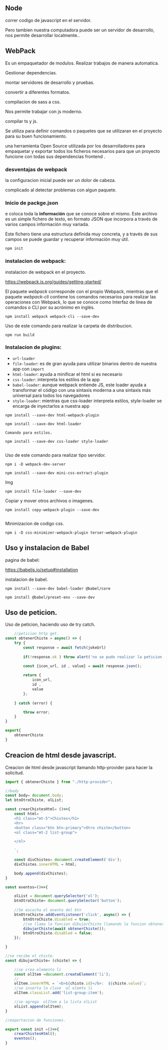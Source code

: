 ## Node

correr codigo de javascript en el servidor.

Pero tambien nuestra computadora puede ser un servidor de desarrollo, nos permite desarrollar localmente..

## WebPack

Es un empaquetador de modulos. Realizar trabajos de manera automatica.

Gestionar dependencias.

montar servidores de desarrollo y pruebas.

convertir a diferentes formatos.

compilacion de sass a css.

Nos permite trabajar con js moderno.

compilar ts y js.

Se utiliza para definir comandos o paquetes que se utilizaran en el proyecto para su buen funcionamiento.

una  herramienta Open Source utilizada por los desarrolladores para empaquetar y exportar todos los ficheros necesarios para que un proyecto funcione con todas sus dependencias frontend .

### desventajas de webpack

la configuracion inicial puede ser un dolor de cabeza.

complicado al detectar problemas con algun paquete.

### Inicio de packge.json

e coloca toda la **información** que se conoce sobre el mismo. Este archivo es un simple fichero de texto, en formato JSON que incorpora a través de varios campos información muy variada.

Este fichero tiene una estructura definida muy concreta, y a través de sus campos se puede guardar y recuperar información muy útil.

```
npm init
```

### instalacion de webpack:

instalacion de webpack en el proyecto.

https://webpack.js.org/guides/getting-started/

El paquete *webpack* corresponde con el propio Webpack, mientras que el paquete *webpack-cli* contiene  los comandos necesarios para realizar las operaciones con Webpack, lo que se conoce como Interfaz de línea de comandos o CLI por su acrónimo en inglés.

```
npm install webpack webpack-cli --save-dev
```

Uso de este comando para realizar la carpeta de distribucion.

```
npm run build
```

### Instalacion de plugins:

* `url-loader`
* `file-loader`: es de gran ayuda para utilizar binarios dentro de nuestra app con `import`
* `html-loader`: ayuda a minificar el html si es necesario
* `css-loader`: interpreta los estilos de la app
* `babel-loader`: aunque webpack entiende JS, este loader ayuda a transformar el código con una sintaxis moderna a una sintaxis más universal para todos los navegadores
* `style-loader`: mientras que css-loader interpreta estilos, style-loader se encarga de inyectarlos a nuestra app

```
npm install --save-dev html-webpack-plugin

```

```
npm install --save-dev html-loader

Comando para estilos.

npm install --save-dev css-loader style-loader


```

Uso de este comando para realizar tipo servidor.

```
npm i -D webpack-dev-server
```

```
npm install --save-dev mini-css-extract-plugin
```

Img

```console
npm install file-loader --save-dev
```

Copiar y mover otros archivos o imagenes.

```console
npm install copy-webpack-plugin --save-dev


```

Minimizacion de codigo css.

```
npm i -D css-minimizer-webpack-plugin terser-webpack-plugin
```

## Uso y instalacion de Babel

pagina de babel:

https://babeljs.io/setup#installation

instalacion de babel.

```
npm install --save-dev babel-loader @babel/core
```

```
npm install @babel/preset-env --save-dev

```

## Uso de peticion.

Uso de peticion, haciendo uso de try catch. 

```javascript
    //peticion http get.
const obtenerChiste = async() => {
    try {
        const response = await fetch(jokeUrl)
  
        if(!response.ok ) throw alert('no se pudo realizar la peticion');

        const {icon_url, id , value} = await response.json();
      
        return {
            icon_url, 
            id ,
            value
        };
          
    } catch (error) {

        throw error;
    }
}

export{
    obtenerChiste
}
```


## Creacion de html desde javascript.


Creacion de html desde javascript llamando http-provider para hacer la solicitud.


```javascript
import { obtenerChiste } from "./http-provider";

//body
const body= document.body;
let btnOtroChiste, olList;

const crearChistesHtml= ()=>{
    const html= `
    <h1 class="mt-5">Chistes</h1>
    <hr>
    <button class="btn btn-primary">Otro chiste</button>
    <ol class="mt-2 list-group">

    </ol>
  
    `;

    const divChistes= document.createElement('div');
    divChistes.innerHTML = html;

    body.append(divChistes);
}

const eventos=()=>{

    olList = document.querySelector('ol');
    btnOtroChiste= document.querySelector('button');
  
    //Se escucha el evento del btn
    btnOtroChiste.addEventListener('click', async() => {
        btnOtroChiste.disabled = true;
        //se llama la funcion dibujarChiste llamando la funcion obtenerChiste
        dibujarChiste(await obtenerChiste());
        btnOtroChiste.disabled = false;
    });

}

//se recibe el chiste.
const dibujarChiste= (chiste) => {

    //se crea elemento li
    const olItem =document.createElement('li');
    // 
    olItem.innerHTML = `<b>${chiste.id}</b>:  ${chiste.value}`;
    //se inserta la clase  al elemto li
    olItem.classList.add('list-group-item');

    //se agrega  olItem a la lista olList
    olList.append(olItem);
}

//exportacion de funciones. 

export const init =()=>{
    crearChistesHtml();
    eventos();
}
```
